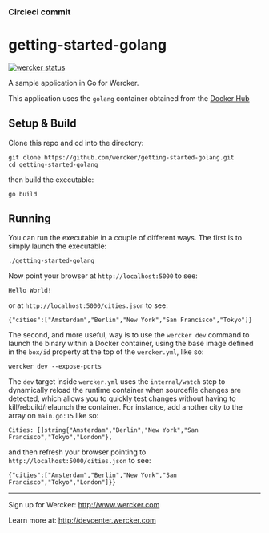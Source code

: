 ### Circleci commit
# getting-started-golang

[![wercker status](https://app.wercker.com/status/eeb2240b621c0181c460d73a18971de2/s "wercker status")](https://app.wercker.com/project/bykey/eeb2240b621c0181c460d73a18971de2)

A sample application in Go for Wercker.

This application uses the `golang` container obtained from the [Docker Hub](https://hub.docker.com/_/golang/)

## Setup & Build
Clone this repo and cd into the directory:

```
git clone https://github.com/wercker/getting-started-golang.git
cd getting-started-golang
```

then build the executable:
```
go build
```

## Running
You can run the executable in a couple of different ways. The first is to simply launch the executable:
```
./getting-started-golang
```

Now point your browser at `http://localhost:5000` to see:
```
Hello World!
```
or at `http://localhost:5000/cities.json` to see:
```
{"cities":["Amsterdam","Berlin","New York","San Francisco","Tokyo"]}
```

The second, and more useful, way is to use the `wercker dev` command to launch the binary within a Docker container, using the base image defined in the `box/id` property at the top of the `wercker.yml`, like so:
```
wercker dev --expose-ports
```
The `dev` target inside `wercker.yml` uses the `internal/watch` step to dynamically reload the runtime container when sourcefile changes are detected, which allows you to quickly test changes without having to kill/rebuild/relaunch the container. For instance, add another city to the array on `main.go:15` like so:

```
Cities: []string{"Amsterdam","Berlin","New York","San Francisco","Tokyo","London"},
```

and then refresh your browser pointing to `http://localhost:5000/cities.json` to see:
```
{"cities":["Amsterdam","Berlin","New York","San Francisco","Tokyo","London"]}}
```

---
Sign up for Wercker: http://www.wercker.com

Learn more at: http://devcenter.wercker.com



